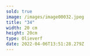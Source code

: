 ```yaml
---
sold: true
image: /images/image00032.jpeg
title: "34"
width: 20 cm
height: 20cm
type: Olieverf
date: 2022-04-06T13:51:28.279Z
---
```


